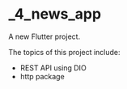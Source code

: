 # \_4_news_app

A new Flutter project.

The topics of this project include:

- REST API using DIO
- http package
